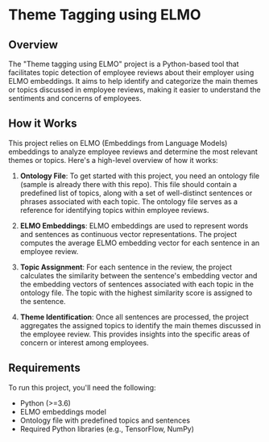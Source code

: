 # Theme Tagging using ELMO

## Overview
The "Theme tagging using ELMO" project is a Python-based tool that facilitates topic detection of employee reviews about their employer using ELMO embeddings. It aims to help identify and categorize the main themes or topics discussed in employee reviews, making it easier to understand the sentiments and concerns of employees.

## How it Works
This project relies on ELMO (Embeddings from Language Models) embeddings to analyze employee reviews and determine the most relevant themes or topics. Here's a high-level overview of how it works:

1. **Ontology File**: To get started with this project, you need an ontology file (sample is already there with this repo). This file should contain a predefined list of topics, along with a set of well-distinct sentences or phrases associated with each topic. The ontology file serves as a reference for identifying topics within employee reviews.

2. **ELMO Embeddings**: ELMO embeddings are used to represent words and sentences as continuous vector representations. The project computes the average ELMO embedding vector for each sentence in an employee review.

3. **Topic Assignment**: For each sentence in the review, the project calculates the similarity between the sentence's embedding vector and the embedding vectors of sentences associated with each topic in the ontology file. The topic with the highest similarity score is assigned to the sentence.

4. **Theme Identification**: Once all sentences are processed, the project aggregates the assigned topics to identify the main themes discussed in the employee review. This provides insights into the specific areas of concern or interest among employees.

## Requirements
To run this project, you'll need the following:

- Python (>=3.6)
- ELMO embeddings model
- Ontology file with predefined topics and sentences
- Required Python libraries (e.g., TensorFlow, NumPy)
